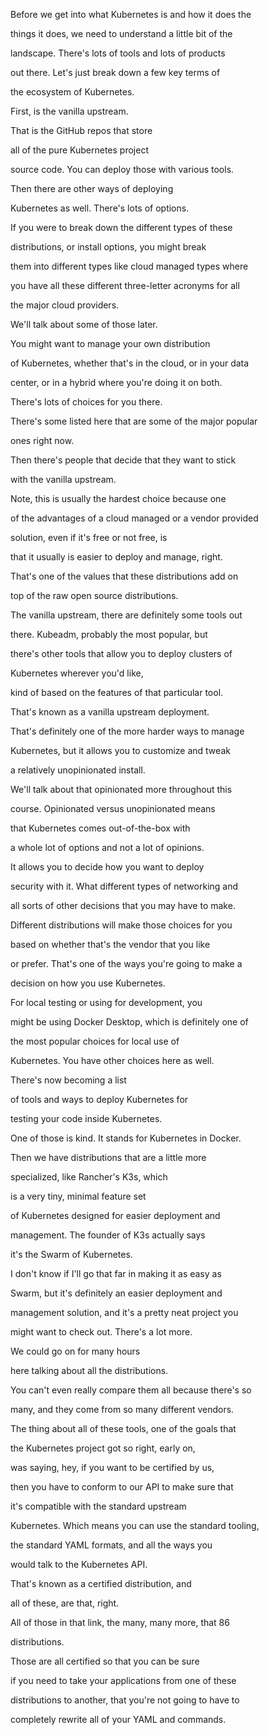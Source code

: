 Before we get into what Kubernetes is and how it does the

things it does, we need to understand a little bit of the

landscape. There's lots of tools and lots of products

out there. Let's just break down a few key terms of

the ecosystem of Kubernetes.

First, is the vanilla upstream.

That is the GitHub repos that store

all of the pure Kubernetes project

source code. You can deploy those with various tools.

Then there are other ways of deploying

Kubernetes as well. There's lots of options.

If you were to break down the different types of these

distributions, or install options, you might break

them into different types like cloud managed types where

you have all these different three-letter acronyms for all

the major cloud providers.

We'll talk about some of those later.

You might want to manage your own distribution

of Kubernetes, whether that's in the cloud, or in your data

center, or in a hybrid where you're doing it on both.

There's lots of choices for you there.

There's some listed here that are some of the major popular

ones right now.

Then there's people that decide that they want to stick

with the vanilla upstream.

Note, this is usually the hardest choice because one

of the advantages of a cloud managed or a vendor provided

solution, even if it's free or not free, is

that it usually is easier to deploy and manage, right.

That's one of the values that these distributions add on

top of the raw open source distributions.

The vanilla upstream, there are definitely some tools out

there. Kubeadm, probably the most popular, but

there's other tools that allow you to deploy clusters of

Kubernetes wherever you'd like,

kind of based on the features of that particular tool.

That's known as a vanilla upstream deployment.

That's definitely one of the more harder ways to manage

Kubernetes, but it allows you to customize and tweak

a relatively unopinionated install.

We'll talk about that opinionated more throughout this

course. Opinionated versus unopinionated means

that Kubernetes comes out-of-the-box with

a whole lot of options and not a lot of opinions.

It allows you to decide how you want to deploy

security with it. What different types of networking and

all sorts of other decisions that you may have to make.

Different distributions will make those choices for you

based on whether that's the vendor that you like

or prefer. That's one of the ways you're going to make a

decision on how you use Kubernetes.

For local testing or using for development, you

might be using Docker Desktop, which is definitely one of

the most popular choices for local use of

Kubernetes. You have other choices here as well.

There's now becoming a list

of tools and ways to deploy Kubernetes for

testing your code inside Kubernetes.

One of those is kind. It stands for Kubernetes in Docker.

Then we have distributions that are a little more

specialized, like Rancher's K3s, which

is a very tiny, minimal feature set

of Kubernetes designed for easier deployment and

management. The founder of K3s actually says

it's the Swarm of Kubernetes.

I don't know if I'll go that far in making it as easy as

Swarm, but it's definitely an easier deployment and

management solution, and it's a pretty neat project you

might want to check out. There's a lot more.

We could go on for many hours

here talking about all the distributions.

You can't even really compare them all because there's so

many, and they come from so many different vendors.

The thing about all of these tools, one of the goals that

the Kubernetes project got so right, early on,

was saying, hey, if you want to be certified by us,

then you have to conform to our API to make sure that

it's compatible with the standard upstream

Kubernetes. Which means you can use the standard tooling,

the standard YAML formats, and all the ways you

would talk to the Kubernetes API.

That's known as a certified distribution, and

all of these, are that, right.

All of those in that link, the many, many more, that 86

distributions.

Those are all certified so that you can be sure

if you need to take your applications from one of these

distributions to another, that you're not going to have to

completely rewrite all of your YAML and commands.

